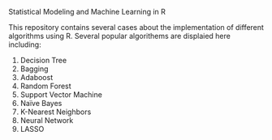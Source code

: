 Statistical Modeling and Machine Learning in R

This repository contains several cases about the implementation of different algorithms using R. Several popular algorithems are displaied here including:

1) Decision Tree
2) Bagging
3) Adaboost
4) Random Forest
5) Support Vector Machine
6) Naïve Bayes
7) K-Nearest Neighbors
8) Neural Network
9) LASSO
